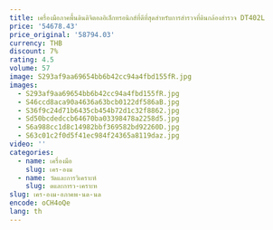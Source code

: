 ```yaml
---
title: เครื่องมือภาคพื้นดินดิจิตอลอิเล็กทรอนิกส์ที่ดีที่สุดสําหรับการสํารวจที่ดินกล้องสํารวจ DT402L
price: '54678.43'
price_original: '58794.03'
currency: THB
discount: 7%
rating: 4.5
volume: 57
image: S293af9aa69654bb6b42cc94a4fbd155fR.jpg
images:
  - S293af9aa69654bb6b42cc94a4fbd155fR.jpg
  - S46ccd8aca90a4636a63bcb0122df586aB.jpg
  - S36f9c24d71b6435cb454b72d1c32f8862.jpg
  - Sd50bcdedccb64670ba03398478a2258d5.jpg
  - S6a988cc1d8c14982bbf369582bd92260D.jpg
  - S63c01c2f0d5f41ec984f24365a8119daz.jpg
video: ''
categories:
  - name: เครื่องมือ
    slug: เคร-องม
  - name: วัดและการวิเคราะห์
    slug: ดและการว-เคราะห
slug: เคร-องม-อภาคพ-นด-นด
encode: oCH4oQe
lang: th
---
```

  